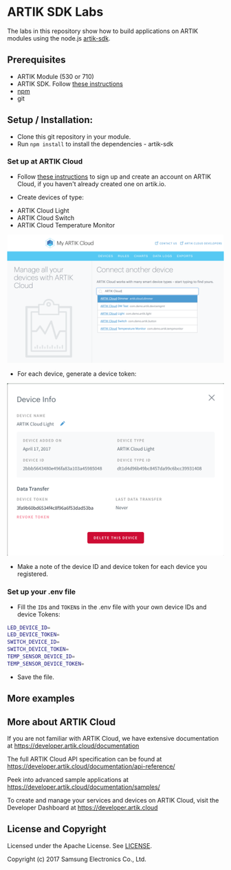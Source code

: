 # ARTIK SDK Labs

The labs in this repository show how to build applications on ARTIK modules using the node.js [artik-sdk](https://developer.artik.io/documentation/api/index.html). 

## Prerequisites
* ARTIK Module (530 or 710)
* ARTIK SDK. Follow [these instructions](https://developer.artik.io/documentation/api/index.html)
* [npm](http://blog.npmjs.org/post/85484771375/how-to-install-npm)
* git

## Setup / Installation:

- Clone this git repository in your module.
- Run `npm install` to install the dependencies - artik-sdk

### Set up at ARTIK Cloud

- Follow [these instructions](https://developer.artik.cloud/documentation/tools/web-tools.html#create-an-artik-cloud-account) to sign up and create an account on ARTIK Cloud, if you haven't already created one on artik.io.

- Create devices of type:
* ARTIK Cloud Light
* ARTIK Cloud Switch
* ARTIK Cloud Temperature Monitor

![Create Device](./img/create_device.png)

- For each device, generate a device token:

![Generate Device Token](./img/device_token.png)

- Make a note of the device ID and device token for each device you registered.

### Set up your .env file

- Fill the `ID`s and `TOKEN`s in the .env file with your own device IDs and device Tokens:
~~~bash
LED_DEVICE_ID=
LED_DEVICE_TOKEN=
SWITCH_DEVICE_ID=
SWITCH_DEVICE_TOKEN=
TEMP_SENSOR_DEVICE_ID=
TEMP_SENSOR_DEVICE_TOKEN=
~~~

- Save the file.

## More examples


More about ARTIK Cloud
---------------

If you are not familiar with ARTIK Cloud, we have extensive documentation at https://developer.artik.cloud/documentation

The full ARTIK Cloud API specification can be found at https://developer.artik.cloud/documentation/api-reference/

Peek into advanced sample applications at https://developer.artik.cloud/documentation/samples/

To create and manage your services and devices on ARTIK Cloud, visit the Developer Dashboard at https://developer.artik.cloud

License and Copyright
---------------------

Licensed under the Apache License. See [LICENSE](LICENSE).

Copyright (c) 2017 Samsung Electronics Co., Ltd.
